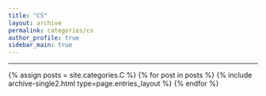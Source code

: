 ```yaml
---
title: "CS"
layout: archive
permalink: categories/cs
author_profile: true
sidebar_main: true
---
```


<!-- 공백이 포함되어 있는 카테고리 이름의 경우 site.categories['a b c'] 이런식으로! -->

***

{% assign posts = site.categories.C %}
{% for post in posts %} {% include archive-single2.html type=page.entries_layout %} {% endfor %}
